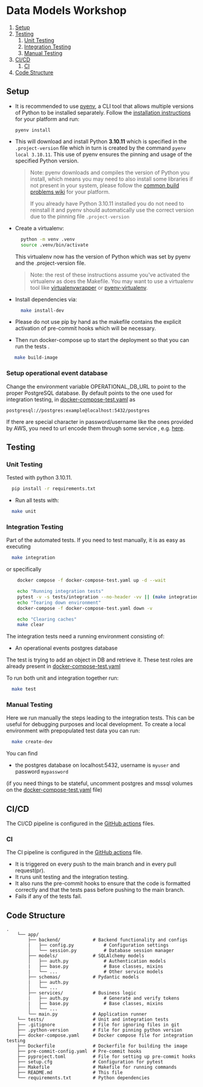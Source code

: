# Data Models Workshop


1. [Setup](#setup)
2. [Testing](#testing)
    1. [Unit Testing](#unit-testing)
    2. [Integration Testing](#integration-testing)
    3. [Manual Testing](#manual-testing)
3. [CI/CD](#cicd)
    1. [CI](#ci)
4. [Code Structure](#code-structure)


## Setup

- It is recommended to use [pyenv](https://github.com/pyenv/pyenv), a CLI tool that allows multiple versions of Python to be
  installed separately. Follow the [installation instructions](https://github.com/pyenv/pyenv#installation)
  for your platform and run:

  ```
  pyenv install
  ```

- This will download and install Python **3.10.11** which is specified in the `.project-version` file which in turn is created by the command `pyenv local 3.10.11`. This use of pyenv ensures the pinning and usage of the specified Python version.

  > Note: pyenv downloads and compiles the version of Python you install, which means you may need
  > to also install some libraries if not present in your system, please follow the
  > [common build problems wiki](https://github.com/pyenv/pyenv/wiki/Common-build-problems) for
  > your platform.
  > 
  > If you already have Python 3.10.11 installed you do not need to reinstall it and pyenv should automatically use the correct version due to the pinning file `.project-version`

- Create a virtualenv:

  ```bash
    python -m venv .venv
    source .venv/bin/activate
  ```
  This virtualenv now has the version of Python which was set by pyenv and the .project-version file.
  
  > Note: the rest of these instructions assume you've activated the virtualenv as does the Makefile. You may want to use a virtualenv tool like
  > [virtualenvwrapper](https://virtualenvwrapper.readthedocs.io/en/latest/) or
  > [pyenv-virtualenv](https://github.com/pyenv/pyenv-virtualenv).
  
- Install dependencies via:
  ```bash
    make install-dev
  ```
- Please do not use pip by hand as the makefile contains the explicit activation of pre-commit hooks which will be necessary.

- Then run docker-compose up to start the deployment so that you can run the tests .
 ```bash
    make build-image
  ```

### Setup operational event database

Change the environment variable OPERATIONAL_DB_URL to point to the proper PostgreSQL database. By default points to the one
used for integration testing, in [docker-compose-test.yaml](docker-compose-test.yaml) as 

```text
postgresql://postgres:example@localhost:5432/postgres
```

If there are special character in password/username like the ones provided by AWS, you need to url encode them
through some service , e.g. [here](https://www.urlencoder.org/).


## Testing

### Unit Testing
Tested with python 3.10.11.

```bash
  pip install -r requirements.txt
```

- Run all tests with:
```bash
  make unit
 ```

### Integration Testing

Part of the automated tests. If you need to test manually, it is as easy as executing
```bash
  make integration
```

or specifically

```bash
    docker compose -f docker-compose-test.yaml up -d --wait

	echo "Running integration tests"
	pytest -v -s tests/integration --no-header -vv || (make integration-teardown && exit 1)
	echo "Tearing down environment"
	docker-compose -f docker-compose-test.yaml down -v

	echo "Clearing caches"
	make clear
```

The integration tests need a running environment consisting of:

- An operational events postgres database    

The test is trying to add an object in DB and retrieve it. These test roles are already present in [docker-compose-test.yaml](docker-compose-test.yaml)


To run both unit and integration together run:

```bash
  make test
```


### Manual Testing

Here we run manually the steps leading to the integration tests. This can be useful for debugging purposes and local development.
To create a local environment with prepopulated test data you can run:

```bash
  make create-dev
```

You can find 

- the postgres database on localhost:5432, username is `myuser` and password `mypassword`

(if you need things to be stateful, uncomment postgres and mssql volumes on the [docker-compose-test.yaml](docker-compose-test.yaml) file)


## CI/CD

The CI/CD pipeline is configured in the [GitHub actions](.github/workflows) files. 

### CI
The CI pipeline is configured in the [GitHub actions](.github/workflows/ci.yml) file. 
- It is triggered on every push to the main branch and in every pull request(pr).
- It runs  unit testing and the integration testing.
- It also runs the pre-commit hooks to ensure that the code is formatted correctly and that the tests pass before pushing to the main branch.
- Fails if any of the tests fail.


## Code Structure
```
.
    └── app/
        ├── backend/            # Backend functionality and configs
        |   ├── config.py           # Configuration settings
        │   └── session.py          # Database session manager
        ├── models/             # SQLAlchemy models
        │   ├── auth.py             # Authentication models
        |   ├── base.py             # Base classes, mixins
        |   └── ...                 # Other service models
        ├── schemas/            # Pydantic models
        |   ├── auth.py              
        │   └── ...
        ├── services/           # Business logic
        |   ├── auth.py             # Generate and verify tokens
        |   ├── base.py             # Base classes, mixins
        │   └── ...
        └── main.py             # Application runner
    └── tests/                  # Unit and integration tests
    ├── .gitignore              # File for ignoring files in git
    ├── .python-version         # File for pinning python version
    ├── docker-compose.yaml     # Docker compose file for integration testing
    ├── Dockerfile              # Dockerfile for building the image
    ├── pre-commit-config.yaml  # Pre-commit hooks
    ├── pyproject.toml          # File for setting up pre-commit hooks
    ├── setup.cfg               # Configuration for pytest
    ├── Makefile                # Makefile for running commands
    ├── README.md               # This file
    └── requirements.txt        # Python dependencies
    
    
        
```